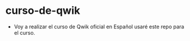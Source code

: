 # curso-de-qwik
- Voy a realizar el curso de Qwik oficial en Español usaré este repo para el curso.
